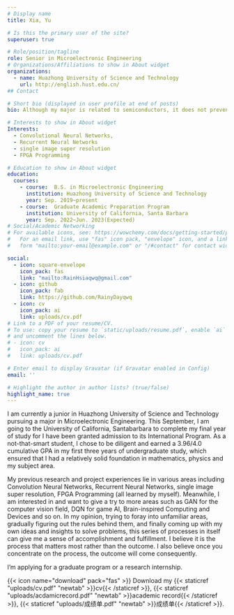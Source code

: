 ```yaml
---
# Display name
title: Xia, Yu

# Is this the primary user of the site?
superuser: true

# Role/position/tagline
role: Senior in Microelectronic Engineering
# Organizations/Affiliations to show in About widget
organizations:
  - name: Huazhong University of Science and Technology
    url: http://english.hust.edu.cn/
## Contact

# Short bio (displayed in user profile at end of posts)
bio: Although my major is related to semiconductors, it does not prevent me from having interests in many areas, such as my original profession, AI, and so on.

# Interests to show in About widget
Interests:
  - Convolutional Neural Networks, 
  - Recurrent Neural Networks
  - single image super resolution
  - FPGA Programming

# Education to show in About widget
education:
  courses:
    - course:  B.S. in Microelectronic Engineering
      institution: Huazhong University of Science and Technology
      year: Sep. 2019~present
    - course:  Graduate Academic Preparation Program
      institution: University of California, Santa Barbara
      year: Sep. 2022~Jun. 2023(Expected)
# Social/Academic Networking
# For available icons, see: https://wowchemy.com/docs/getting-started/page-builder/#icons
#   For an email link, use "fas" icon pack, "envelope" icon, and a link in the
#   form "mailto:your-email@example.com" or "/#contact" for contact widget.

social:
  - icon: square-envelope
    icon_pack: fas
    link: "mailto:RainHsiaqwq@gmail.com"
  - icon: github
    icon_pack: fab
    link: https://github.com/RainyDayqwq
  - icon: cv
    icon_pack: ai
    link: uploads/cv.pdf
# Link to a PDF of your resume/CV.
# To use: copy your resume to `static/uploads/resume.pdf`, enable `ai` icons in `params.toml`,
# and uncomment the lines below.
# - icon: cv
#   icon_pack: ai
#   link: uploads/cv.pdf

# Enter email to display Gravatar (if Gravatar enabled in Config)
email: ''

# Highlight the author in author lists? (true/false)
highlight_name: true
---
```

I am currently a junior in Huazhong University of Science and Technology pursuing a major in Microelectronic Engineering. This September, I am going to the University of California, Santabarbara to complete my final year of study for I have been granted admission to its International Program. As a not-that-smart student, I chose to be diligent and earned a 3.96/4.0 cumulative GPA in my first three years of undergraduate study, which ensured that I had a relatively solid foundation in mathematics, physics and my subject area.

My previous research and project experiences lie in various areas including Convolution Neural Networks, Recurrent Neural Networks, single image super resolution,  FPGA Programming (all learned by myself). Meanwhile, I am interested in and want to give a try to more areas such as GAN for the computer vision field, DQN for game AI, Brain-inspired Computing and Devices and so on. In my opinion, trying to foray into unfamiliar areas, gradually figuring out the rules behind them, and finally coming up with my own ideas and insights to solve problems, this series of processes in itself can give me a sense of accomplishment and fulfillment. I believe it is the process that matters most rather than the outcome. I also believe once you concentrate on the process, the outcome will come consequently.

I’m applying for a graduate program or a research internship.

{{< icon name="download" pack="fas" >}} Download my {{< staticref "uploads/cv.pdf" "newtab" >}}cv{{< /staticref >}}, {{< staticref "uploads/acdamicrecord.pdf" "newtab" >}}academic record{{< /staticref >}}, {{< staticref "uploads/成绩单.pdf" "newtab" >}}成绩单{{< /staticref >}}.
